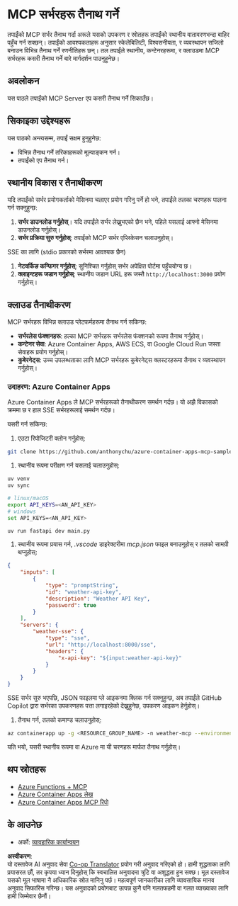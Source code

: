 <!--
CO_OP_TRANSLATOR_METADATA:
{
  "original_hash": "1d9dc83260576b76f272d330ed93c51f",
  "translation_date": "2025-07-13T22:07:47+00:00",
  "source_file": "03-GettingStarted/09-deployment/README.md",
  "language_code": "ne"
}
-->
# MCP सर्भरहरू तैनाथ गर्ने

तपाईंको MCP सर्भर तैनाथ गर्दा अरूले यसको उपकरण र स्रोतहरू तपाईंको स्थानीय वातावरणभन्दा बाहिर पहुँच गर्न सक्छन्। तपाईंको आवश्यकताहरू अनुसार स्केलेबिलिटी, विश्वसनीयता, र व्यवस्थापन सजिलो बनाउन विभिन्न तैनाथ गर्ने रणनीतिहरू छन्। तल तपाईंले स्थानीय, कन्टेनरहरूमा, र क्लाउडमा MCP सर्भरहरू कसरी तैनाथ गर्ने बारे मार्गदर्शन पाउनुहुनेछ।

## अवलोकन

यस पाठले तपाईंको MCP Server एप कसरी तैनाथ गर्ने सिकाउँछ।

## सिकाइका उद्देश्यहरू

यस पाठको अन्त्यसम्म, तपाईं सक्षम हुनुहुनेछ:

- विभिन्न तैनाथ गर्ने तरिकाहरूको मूल्याङ्कन गर्न।
- तपाईंको एप तैनाथ गर्न।

## स्थानीय विकास र तैनाथीकरण

यदि तपाईंको सर्भर प्रयोगकर्ताको मेसिनमा चलाएर प्रयोग गरिनु पर्ने हो भने, तपाईंले तलका चरणहरू पालना गर्न सक्नुहुन्छ:

1. **सर्भर डाउनलोड गर्नुहोस्**। यदि तपाईंले सर्भर लेख्नुभएको छैन भने, पहिले यसलाई आफ्नो मेसिनमा डाउनलोड गर्नुहोस्।  
1. **सर्भर प्रक्रिया सुरु गर्नुहोस्**: तपाईंको MCP सर्भर एप्लिकेसन चलाउनुहोस्।

SSE का लागि (stdio प्रकारको सर्भरमा आवश्यक छैन)

1. **नेटवर्किङ कन्फिगर गर्नुहोस्**: सुनिश्चित गर्नुहोस् सर्भर अपेक्षित पोर्टमा पहुँचयोग्य छ।  
1. **क्लाइन्टहरू जडान गर्नुहोस्**: स्थानीय जडान URL हरू जस्तै `http://localhost:3000` प्रयोग गर्नुहोस्।

## क्लाउड तैनाथीकरण

MCP सर्भरहरू विभिन्न क्लाउड प्लेटफर्महरूमा तैनाथ गर्न सकिन्छ:

- **सर्भरलेस फंक्शनहरू**: हल्का MCP सर्भरहरू सर्भरलेस फंक्शनको रूपमा तैनाथ गर्नुहोस्।  
- **कन्टेनर सेवा**: Azure Container Apps, AWS ECS, वा Google Cloud Run जस्ता सेवाहरू प्रयोग गर्नुहोस्।  
- **कुबेरनेट्स**: उच्च उपलब्धताका लागि MCP सर्भरहरू कुबेरनेट्स क्लस्टरहरूमा तैनाथ र व्यवस्थापन गर्नुहोस्।

### उदाहरण: Azure Container Apps

Azure Container Apps ले MCP सर्भरहरूको तैनाथीकरण समर्थन गर्दछ। यो अझै विकासको क्रममा छ र हाल SSE सर्भरहरूलाई समर्थन गर्दछ।

यसरी गर्न सकिन्छ:

1. एउटा रिपोजिटरी क्लोन गर्नुहोस्:

  ```sh
  git clone https://github.com/anthonychu/azure-container-apps-mcp-sample.git
  ```

1. स्थानीय रूपमा परीक्षण गर्न यसलाई चलाउनुहोस्:

  ```sh
  uv venv
  uv sync

  # linux/macOS
  export API_KEYS=<AN_API_KEY>
  # windows
  set API_KEYS=<AN_API_KEY>

  uv run fastapi dev main.py
  ```

1. स्थानीय रूपमा प्रयास गर्न, *.vscode* डाइरेक्टरीमा *mcp.json* फाइल बनाउनुहोस् र तलको सामग्री थप्नुहोस्:

  ```json
  {
      "inputs": [
          {
              "type": "promptString",
              "id": "weather-api-key",
              "description": "Weather API Key",
              "password": true
          }
      ],
      "servers": {
          "weather-sse": {
              "type": "sse",
              "url": "http://localhost:8000/sse",
              "headers": {
                  "x-api-key": "${input:weather-api-key}"
              }
          }
      }
  }
  ```

  SSE सर्भर सुरु भएपछि, JSON फाइलमा प्ले आइकनमा क्लिक गर्न सक्नुहुन्छ, अब तपाईंले GitHub Copilot द्वारा सर्भरका उपकरणहरू पत्ता लगाइरहेको देख्नुहुनेछ, उपकरण आइकन हेर्नुहोस्।

1. तैनाथ गर्न, तलको कमाण्ड चलाउनुहोस्:

  ```sh
  az containerapp up -g <RESOURCE_GROUP_NAME> -n weather-mcp --environment mcp -l westus --env-vars API_KEYS=<AN_API_KEY> --source .
  ```

यति भयो, यसरी स्थानीय रूपमा वा Azure मा यी चरणहरू मार्फत तैनाथ गर्नुहोस्।

## थप स्रोतहरू

- [Azure Functions + MCP](https://learn.microsoft.com/en-us/samples/azure-samples/remote-mcp-functions-dotnet/remote-mcp-functions-dotnet/)
- [Azure Container Apps लेख](https://techcommunity.microsoft.com/blog/appsonazureblog/host-remote-mcp-servers-in-azure-container-apps/4403550)
- [Azure Container Apps MCP रिपो](https://github.com/anthonychu/azure-container-apps-mcp-sample)

## के आउनेछ

- अर्को: [व्यावहारिक कार्यान्वयन](../../04-PracticalImplementation/README.md)

**अस्वीकरण**:  
यो दस्तावेज AI अनुवाद सेवा [Co-op Translator](https://github.com/Azure/co-op-translator) प्रयोग गरी अनुवाद गरिएको हो। हामी शुद्धताका लागि प्रयासरत छौं, तर कृपया ध्यान दिनुहोस् कि स्वचालित अनुवादमा त्रुटि वा अशुद्धता हुन सक्छ। मूल दस्तावेज यसको मूल भाषामा नै अधिकारिक स्रोत मानिनु पर्छ। महत्वपूर्ण जानकारीका लागि व्यावसायिक मानव अनुवाद सिफारिस गरिन्छ। यस अनुवादको प्रयोगबाट उत्पन्न कुनै पनि गलतफहमी वा गलत व्याख्याका लागि हामी जिम्मेवार छैनौं।